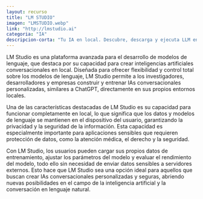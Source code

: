 ```yaml
---
layout: recurso
title: "LM STUDIO"
imagen: "LMSTUDIO.webp"
link: "http://lmstudio.ai"
categoria: "IA"
descripcion-corta: "Tu IA en local. Descubre, descarga y ejecuta LLM en local."
---
```


LM Studio es una plataforma avanzada para el desarrollo de modelos de lenguaje, que destaca por su capacidad para crear inteligencias artificiales conversacionales en local. Diseñada para ofrecer flexibilidad y control total sobre los modelos de lenguaje, LM Studio permite a los investigadores, desarrolladores y empresas construir y entrenar IAs conversacionales personalizadas, similares a ChatGPT, directamente en sus propios entornos locales.

Una de las características destacadas de LM Studio es su capacidad para funcionar completamente en local, lo que significa que los datos y modelos de lenguaje se mantienen en el dispositivo del usuario, garantizando la privacidad y la seguridad de la información. Esta capacidad es especialmente importante para aplicaciones sensibles que requieren protección de datos, como la atención médica, el derecho y la seguridad.

Con LM Studio, los usuarios pueden cargar sus propios datos de entrenamiento, ajustar los parámetros del modelo y evaluar el rendimiento del modelo, todo ello sin necesidad de enviar datos sensibles a servidores externos. Esto hace que LM Studio sea una opción ideal para aquellos que buscan crear IAs conversacionales personalizadas y seguras, abriendo nuevas posibilidades en el campo de la inteligencia artificial y la conversación en lenguaje natural.
